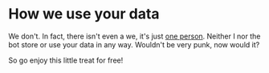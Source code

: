 # How we use your data

We don't. In fact, there isn't even a we, it's just [one person](https://github.com/Jollista/). Neither I nor the bot store or use your data in any way. Wouldn't be very punk, now would it?

So go enjoy this little treat for free!